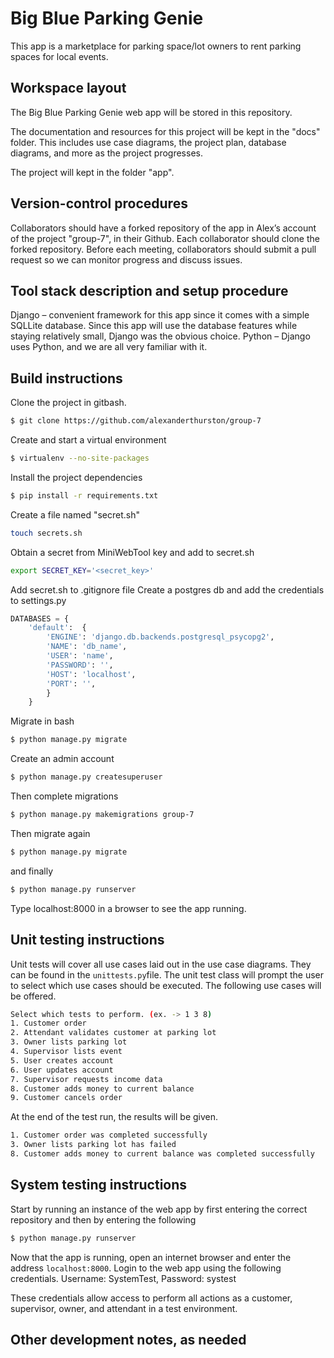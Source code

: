 
# Big Blue Parking Genie

This app is a marketplace for parking space/lot owners to rent parking spaces for local events. 

## Workspace layout

The Big Blue Parking Genie web app will be stored in this repository. 

The documentation and resources for this project will be kept in the "docs" folder. This includes use case diagrams, the project plan, database diagrams, and more as the project progresses. 

The project will kept in the folder "app". 

## Version-control procedures
Collaborators should have a forked repository of the app in Alex’s account of the project "group-7", in their Github. Each collaborator should clone the forked repository. Before each meeting, collaborators should submit a pull request so we can monitor progress and discuss issues. 

## Tool stack description and setup procedure
  Django – convenient framework for this app since it comes with a simple SQLLite database. Since this app will use the database              features while staying relatively small, Django was the obvious choice.
  Python – Django uses Python, and we are all very familiar with it. 

## Build instructions
Clone the project in gitbash.
```bash
$ git clone https://github.com/alexanderthurston/group-7
```

Create and start a virtual environment
```bash
$ virtualenv --no-site-packages
```

Install the project dependencies
```bash
$ pip install -r requirements.txt
```

Create a file named "secret.sh"
```bash
touch secrets.sh
```

Obtain a secret from MiniWebTool key and add to secret.sh
```bash
export SECRET_KEY='<secret_key>'
```

Add secret.sh to .gitignore file
Create a postgres db and add the credentials to settings.py

```python
DATABASES = {
    'default':  {
        'ENGINE': 'django.db.backends.postgresql_psycopg2',
        'NAME': 'db_name',
        'USER': 'name',
        'PASSWORD': '',
        'HOST': 'localhost',
        'PORT': '', 
        }
    }
```

Migrate in bash
```bash
$ python manage.py migrate
```

Create an admin account
```bash
$ python manage.py createsuperuser
```

Then complete migrations
```bash
$ python manage.py makemigrations group-7
```

Then migrate again
```bash
$ python manage.py migrate
```

and finally
```bash
$ python manage.py runserver
```

Type localhost:8000 in a browser to see the app running.


## Unit testing instructions
Unit tests will cover all use cases laid out in the use case diagrams. They can be found in the ```unittests.py```file. The unit test class will prompt the user to select which use cases should be executed. The following use cases will be offered.  
```bash
Select which tests to perform. (ex. -> 1 3 8)
1. Customer order
2. Attendant validates customer at parking lot
3. Owner lists parking lot
4. Supervisor lists event
5. User creates account
6. User updates account
7. Supervisor requests income data
8. Customer adds money to current balance
9. Customer cancels order
```
At the end of the test run, the results will be given. 
```bash
1. Customer order was completed successfully
3. Owner lists parking lot has failed
8. Customer adds money to current balance was completed successfully
```
## System testing instructions

Start by running an instance of the web app by first entering the correct repository and then by entering the following
```bash
$ python manage.py runserver
```
Now that the app is running, open an internet browser and enter the address ``` localhost:8000 ```.
Login to the web app using the following credentials. Username: SystemTest, Password: systest

These credentials allow access to perform all actions as a customer, supervisor, owner, and attendant in a test environment. 

## Other development notes, as needed
